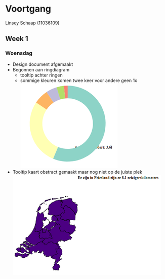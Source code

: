 # Voortgang

Linsey Schaap (11036109)

## Week 1
### Woensdag
* Design document afgemaakt
* Begonnen aan ringdiagram
  * tooltip achter ringen
  * sommige kleuren komen twee keer voor andere geen 1x
  ![](doc/tooltipAchterRing.PNG)
* Tooltip kaart obstract gemaakt maar nog niet op de juiste plek
![](doc/tooltipkaart.PNG)
